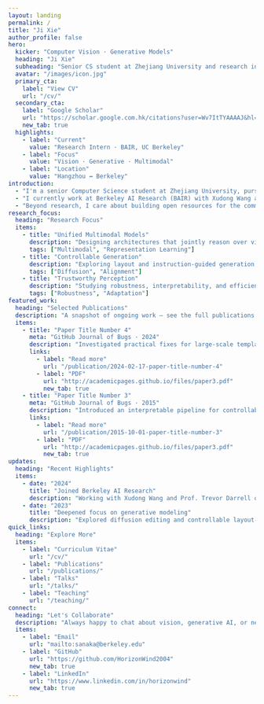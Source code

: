 ```yaml
---
layout: landing
permalink: /
title: "Ji Xie"
author_profile: false
hero:
  kicker: "Computer Vision · Generative Models"
  heading: "Ji Xie"
  subheading: "Senior CS student at Zhejiang University and research intern at Berkeley AI Research (BAIR)."
  avatar: "/images/icon.jpg"
  primary_cta:
    label: "View CV"
    url: "/cv/"
  secondary_cta:
    label: "Google Scholar"
    url: "https://scholar.google.com.hk/citations?user=Wv7ItTYAAAAJ&hl=zh-CN&authuser=1"
    new_tab: true
  highlights:
    - label: "Current"
      value: "Research Intern · BAIR, UC Berkeley"
    - label: "Focus"
      value: "Vision · Generative · Multimodal"
    - label: "Location"
      value: "Hangzhou ↔ Berkeley"
introduction:
  - "I'm a senior Computer Science student at Zhejiang University, pursuing an honors degree through the Chu Kochen Honors College."
  - "I currently work at Berkeley AI Research (BAIR) with Xudong Wang and Prof. Trevor Darrell, where we explore how to make multimodal systems more aligned, controllable, and grounded."
  - "Beyond research, I care about building open resources for the community and collaborating on projects that push creative applications of generative models."
research_focus:
  heading: "Research Focus"
  items:
    - title: "Unified Multimodal Models"
      description: "Designing architectures that jointly reason over vision, language, and structured signals for grounded decision making."
      tags: ["Multimodal", "Representation Learning"]
    - title: "Controllable Generation"
      description: "Exploring layout and instruction-guided generation, diffusion editing, and editing safety for synthesis models."
      tags: ["Diffusion", "Alignment"]
    - title: "Trustworthy Perception"
      description: "Studying robustness, interpretability, and efficient adaptation strategies for computer vision systems deployed in the wild."
      tags: ["Robustness", "Adaptation"]
featured_work:
  heading: "Selected Publications"
  description: "A snapshot of ongoing work — see the full publications page for more."
  items:
    - title: "Paper Title Number 4"
      meta: "GitHub Journal of Bugs · 2024"
      description: "Investigated practical fixes for large-scale template systems by pairing vision priors with diffusion-based editing."
      links:
        - label: "Read more"
          url: "/publication/2024-02-17-paper-title-number-4"
        - label: "PDF"
          url: "http://academicpages.github.io/files/paper3.pdf"
          new_tab: true
    - title: "Paper Title Number 3"
      meta: "GitHub Journal of Bugs · 2015"
      description: "Introduced an interpretable pipeline for controllable multimodal generation that inspired follow-up work on layout conditioning."
      links:
        - label: "Read more"
          url: "/publication/2015-10-01-paper-title-number-3"
        - label: "PDF"
          url: "http://academicpages.github.io/files/paper3.pdf"
          new_tab: true
updates:
  heading: "Recent Highlights"
  items:
    - date: "2024"
      title: "Joined Berkeley AI Research"
      description: "Working with Xudong Wang and Prof. Trevor Darrell on instruction-driven multimodal models."
    - date: "2023"
      title: "Deepened focus on generative modeling"
      description: "Explored diffusion editing and controllable layout-to-image generation during honors research."
quick_links:
  heading: "Explore More"
  items:
    - label: "Curriculum Vitae"
      url: "/cv/"
    - label: "Publications"
      url: "/publications/"
    - label: "Talks"
      url: "/talks/"
    - label: "Teaching"
      url: "/teaching/"
connect:
  heading: "Let's Collaborate"
  description: "Always happy to chat about vision, generative AI, or new creative ideas."
  items:
    - label: "Email"
      url: "mailto:sanaka@berkeley.edu"
    - label: "GitHub"
      url: "https://github.com/HorizonWind2004"
      new_tab: true
    - label: "LinkedIn"
      url: "https://www.linkedin.com/in/horizonwind"
      new_tab: true
---
```

